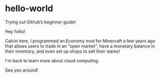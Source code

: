 # hello-world
Trying out Github’s beginner guide!

Hey folks!

Calvin here, I programmed an Economy mod for Minecraft a few years ago that allows users to trade in an "open market", have a monetary balance in their inventory, and even set up shops to sell their wares!

I'm back to learn more about cloud computing.

See you around!
